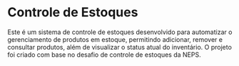 # Controle de Estoques
Este é um sistema de controle de estoques desenvolvido para automatizar o gerenciamento de produtos em estoque, permitindo adicionar, remover e consultar produtos, além de visualizar o status atual do inventário. O projeto foi criado com base no desafio de controle de estoques da NEPS.